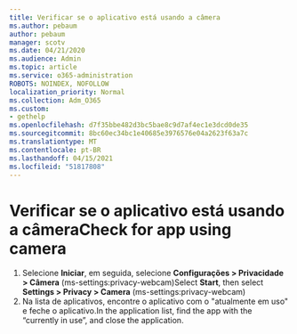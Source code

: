 ```yaml
---
title: Verificar se o aplicativo está usando a câmera
ms.author: pebaum
author: pebaum
manager: scotv
ms.date: 04/21/2020
ms.audience: Admin
ms.topic: article
ms.service: o365-administration
ROBOTS: NOINDEX, NOFOLLOW
localization_priority: Normal
ms.collection: Adm_O365
ms.custom:
- gethelp
ms.openlocfilehash: d7f35bbe482d3bc5bae8c9d7af4ec1e3dcd0de35
ms.sourcegitcommit: 8bc60ec34bc1e40685e3976576e04a2623f63a7c
ms.translationtype: MT
ms.contentlocale: pt-BR
ms.lasthandoff: 04/15/2021
ms.locfileid: "51817808"
---
```

# <a name="check-for-app-using-camera"></a><span data-ttu-id="c5338-102">Verificar se o aplicativo está usando a câmera</span><span class="sxs-lookup"><span data-stu-id="c5338-102">Check for app using camera</span></span>

1. <span data-ttu-id="c5338-103">Selecione **Iniciar**, em seguida, selecione **Configurações > Privacidade > Câmera** (ms-settings:privacy-webcam)</span><span class="sxs-lookup"><span data-stu-id="c5338-103">Select **Start**, then select **Settings > Privacy > Camera** (ms-settings:privacy-webcam)</span></span>
2. <span data-ttu-id="c5338-104">Na lista de aplicativos, encontre o aplicativo com o "atualmente em uso" e feche o aplicativo.</span><span class="sxs-lookup"><span data-stu-id="c5338-104">In the application list, find the app with the “currently in use”, and close the application.</span></span>
